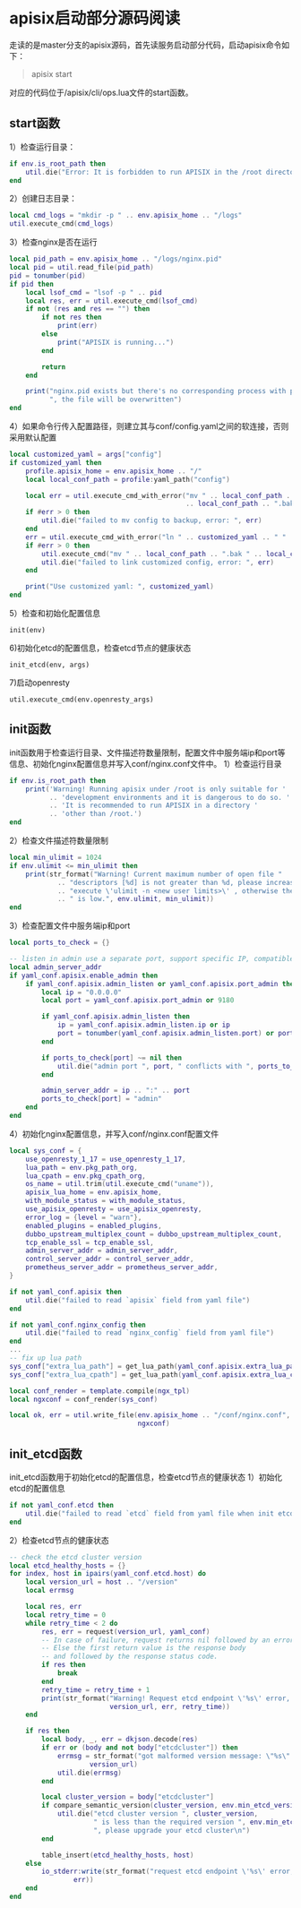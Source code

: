 # apisix启动部分源码阅读
走读的是master分支的apisix源码，首先读服务启动部分代码，启动apisix命令如下：
> apisix start

对应的代码位于/apisix/cli/ops.lua文件的start函数。

## start函数
1）检查运行目录：

```lua
if env.is_root_path then
    util.die("Error: It is forbidden to run APISIX in the /root directory.\n")
end
```
2）创建日志目录：
```lua
local cmd_logs = "mkdir -p " .. env.apisix_home .. "/logs"
util.execute_cmd(cmd_logs)
```

3）检查nginx是否在运行
```lua
local pid_path = env.apisix_home .. "/logs/nginx.pid"
local pid = util.read_file(pid_path)
pid = tonumber(pid)
if pid then
    local lsof_cmd = "lsof -p " .. pid
    local res, err = util.execute_cmd(lsof_cmd)
    if not (res and res == "") then
        if not res then
            print(err)
        else
            print("APISIX is running...")
        end

        return
    end

    print("nginx.pid exists but there's no corresponding process with pid ", pid,
          ", the file will be overwritten")
end
```

4）如果命令行传入配置路径，则建立其与conf/config.yaml之间的软连接，否则采用默认配置
```lua
local customized_yaml = args["config"]
if customized_yaml then
    profile.apisix_home = env.apisix_home .. "/"
    local local_conf_path = profile:yaml_path("config")

    local err = util.execute_cmd_with_error("mv " .. local_conf_path .. " "
                                            .. local_conf_path .. ".bak")
    if #err > 0 then
        util.die("failed to mv config to backup, error: ", err)
    end
    err = util.execute_cmd_with_error("ln " .. customized_yaml .. " " .. local_conf_path)
    if #err > 0 then
        util.execute_cmd("mv " .. local_conf_path .. ".bak " .. local_conf_path)
        util.die("failed to link customized config, error: ", err)
    end

    print("Use customized yaml: ", customized_yaml)
end
```

5）检查和初始化配置信息

```init(env)```

6)初始化etcd的配置信息，检查etcd节点的健康状态

```init_etcd(env, args)```

7)启动openresty

```util.execute_cmd(env.openresty_args)```

## init函数
init函数用于检查运行目录、文件描述符数量限制，配置文件中服务端ip和port等信息、初始化nginx配置信息并写入conf/nginx.conf文件中。
1）检查运行目录
```lua
if env.is_root_path then
    print('Warning! Running apisix under /root is only suitable for '
          .. 'development environments and it is dangerous to do so. '
          .. 'It is recommended to run APISIX in a directory '
          .. 'other than /root.')
end
```

2）检查文件描述符数量限制
```lua
local min_ulimit = 1024
if env.ulimit <= min_ulimit then
    print(str_format("Warning! Current maximum number of open file "
            .. "descriptors [%d] is not greater than %d, please increase user limits by "
            .. "execute \'ulimit -n <new user limits>\' , otherwise the performance"
            .. " is low.", env.ulimit, min_ulimit))
end
```

3）检查配置文件中服务端ip和port
```lua
local ports_to_check = {}

-- listen in admin use a separate port, support specific IP, compatible with the original style
local admin_server_addr
if yaml_conf.apisix.enable_admin then
    if yaml_conf.apisix.admin_listen or yaml_conf.apisix.port_admin then
        local ip = "0.0.0.0"
        local port = yaml_conf.apisix.port_admin or 9180

        if yaml_conf.apisix.admin_listen then
            ip = yaml_conf.apisix.admin_listen.ip or ip
            port = tonumber(yaml_conf.apisix.admin_listen.port) or port
        end

        if ports_to_check[port] ~= nil then
            util.die("admin port ", port, " conflicts with ", ports_to_check[port], "\n")
        end

        admin_server_addr = ip .. ":" .. port
        ports_to_check[port] = "admin"
    end
end
```

4）初始化nginx配置信息，并写入conf/nginx.conf配置文件
```lua
local sys_conf = {
    use_openresty_1_17 = use_openresty_1_17,
    lua_path = env.pkg_path_org,
    lua_cpath = env.pkg_cpath_org,
    os_name = util.trim(util.execute_cmd("uname")),
    apisix_lua_home = env.apisix_home,
    with_module_status = with_module_status,
    use_apisix_openresty = use_apisix_openresty,
    error_log = {level = "warn"},
    enabled_plugins = enabled_plugins,
    dubbo_upstream_multiplex_count = dubbo_upstream_multiplex_count,
    tcp_enable_ssl = tcp_enable_ssl,
    admin_server_addr = admin_server_addr,
    control_server_addr = control_server_addr,
    prometheus_server_addr = prometheus_server_addr,
}

if not yaml_conf.apisix then
    util.die("failed to read `apisix` field from yaml file")
end

if not yaml_conf.nginx_config then
    util.die("failed to read `nginx_config` field from yaml file")
end
...
-- fix up lua path
sys_conf["extra_lua_path"] = get_lua_path(yaml_conf.apisix.extra_lua_path)
sys_conf["extra_lua_cpath"] = get_lua_path(yaml_conf.apisix.extra_lua_cpath)

local conf_render = template.compile(ngx_tpl)
local ngxconf = conf_render(sys_conf)

local ok, err = util.write_file(env.apisix_home .. "/conf/nginx.conf",
                                ngxconf)
```

## init_etcd函数
init_etcd函数用于初始化etcd的配置信息，检查etcd节点的健康状态
1）初始化etcd的配置信息
```lua
if not yaml_conf.etcd then
    util.die("failed to read `etcd` field from yaml file when init etcd")
end
```

2）检查etcd节点的健康状态
```lua
-- check the etcd cluster version
local etcd_healthy_hosts = {}
for index, host in ipairs(yaml_conf.etcd.host) do
    local version_url = host .. "/version"
    local errmsg

    local res, err
    local retry_time = 0
    while retry_time < 2 do
        res, err = request(version_url, yaml_conf)
        -- In case of failure, request returns nil followed by an error message.
        -- Else the first return value is the response body
        -- and followed by the response status code.
        if res then
            break
        end
        retry_time = retry_time + 1
        print(str_format("Warning! Request etcd endpoint \'%s\' error, %s, retry time=%s",
                         version_url, err, retry_time))
    end

    if res then
        local body, _, err = dkjson.decode(res)
        if err or (body and not body["etcdcluster"]) then
            errmsg = str_format("got malformed version message: \"%s\" from etcd \"%s\"\n", res,
                    version_url)
            util.die(errmsg)
        end

        local cluster_version = body["etcdcluster"]
        if compare_semantic_version(cluster_version, env.min_etcd_version) then
            util.die("etcd cluster version ", cluster_version,
                     " is less than the required version ", env.min_etcd_version,
                     ", please upgrade your etcd cluster\n")
        end

        table_insert(etcd_healthy_hosts, host)
    else
        io_stderr:write(str_format("request etcd endpoint \'%s\' error, %s\n", version_url,
                err))
    end
end
```


